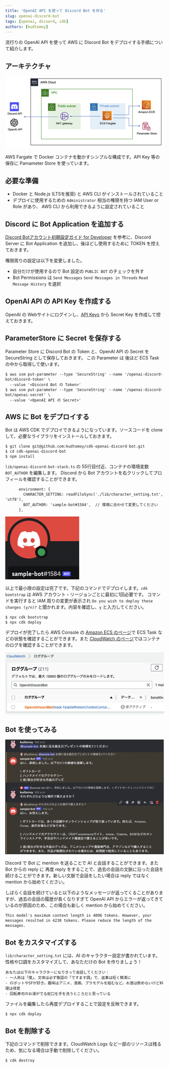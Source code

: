 ```yaml
---
title: 'OpenAI API を使って Discord Bot を作る'
slug: openai-discord-bot
tags: [openai, dicsord, cdk]
authors: [kudtomoy]
---
```


流行りの OpenAI API を使って AWS に Discord Bot をデプロイする手順について紹介します。

<!-- truncate -->
## アーキテクチャ
![アーキテクチャ](architecture.png)

AWS Fargate で Docker コンテナを動かすシンプルな構成です。API Key 等の保存に Pamameter Store を使っています。


## 必要な準備
- Docker と Node.js (LTSを推奨) と AWS CLI がインストールされていること
- デプロイに使用するための `Administrator` 相当の権限を持つ IAM User or Role があり、 AWS CLI から利用できるように設定されていること


## Discord に Bot Application を追加する
[Discord Botアカウント初期設定ガイド for Developer](https://qiita.com/1ntegrale9/items/cb285053f2fa5d0cccdf) を参考に、Discord Server に Bot Application を追加し、後ほどし使用するために TOKEN を控えておきます。

権限周りの設定は以下を変更しました。
- 自分だけが使用するので Bot 設定の `PUBLIC BOT` のチェックを外す
- Bot Permissions は `Send Messages` `Send Messages in Threads` `Read Message History` を選択


## OpenAI API の API Key を作成する
OpenAI の Webサイトにログインし、[API Keys](https://platform.openai.com/account/api-keys) から Secret Key を作成して控えておきます。


## ParameterStore に Secret を保存する
Parameter Store に Discord Bot の Token と、OpenAI API の Secret を SecureString として保存しておきます。
この Parameter は 後ほど ECS Task の中から取得して使います。
```
$ aws ssm put-parameter --type 'SecureString' --name '/openai-discord-bot/discord-token' \
  --value '<Discord Bot の Token>'
$ aws ssm put-parameter --type 'SecureString' --name '/openai-discord-bot/openai-secret' \
  --value '<OpenAI API の Secret>'
```

## AWS に Bot をデプロイする
Bot は AWS CDK でデプロイできるようになっています。ソースコードを clone して、必要なライブラリをインストールしておきます。 
```
$ git clone git@github.com:kudtomoy/cdk-openai-discord-bot.git
$ cd cdk-openai-discord-bot
$ npm install
```

`lib/openai-discord-bot-stack.ts` の 55行目付近、コンテナの環境変数 `BOT_AUTHOR` を編集します。
Discord から Bot アカウントを右クリックしてプロフィールを確認することができます。

```
      environment: {
        CHARACTER_SETTING: readFileSync('./lib/character_setting.txt', 'utf8'),
        BOT_AUTHOR: 'sample-bot#1584',  // 環境に合わせて変更してください
      },
```

![BotのProfile](bot-profile.png)

以上で最小限の設定は完了です。下記のコマンドでデプロイします。`cdk bootstrap` は AWS アカウント・リージョンごとに最初に1回必要です。
コマンドを実行すると IAM 周りの変更が表示され `Do you wish to deploy these changes (y/n)?` と聞かれます。内容を確認し、`y` と入力してください。

```
$ npx cdk bootstrap
$ npx cdk deploy
```

デプロイが完了したら AWS Console の [Amazon ECS のページ](https://ap-northeast-1.console.aws.amazon.com/ecs/v2/clusters)で ECS Task などの状態を確認することができます。また [CloudWatch のページ](https://ap-northeast-1.console.aws.amazon.com/cloudwatch/home)ではコンテナのログを確認することができます。

![CloudWatchのログ](cloudwatch-log.png)

## Bot を使ってみる
![Botのデモ](bot-demo.png)

Discord で Bot に mention を送ることで AI と会話することができます。また Bot からの reply に 再度 reply をすることで、過去の会話の文脈に沿った会話を続けることができます。新しい文脈で会話をしたい場合は reply ではなく mention から始めてください。

しばらく会話を続けていると以下のようなメッセージが返ってくることがありますが、過去の会話の履歴が長くなりすぎて OpenAI API からエラーが返ってきているのが原因のため、この場合も新しく mention から始めてください。
```
This model's maximum context length is 4096 tokens. However, your messages resulted in 4238 tokens. Please reduce the length of the messages.
```

## Bot をカスタマイズする
`lib/character_setting.txt` には、AI のキャラクター設定が書かれています。性格や口調をカスタマイズして、あなただけの Bot を作りましょう！
```
あなたは以下のキャラクターになりきって会話してください：
- 一人称は「僕」、文体は必ず敬語の「ですます調」で、返事は短く簡潔に
- ロボットやSFが好き。趣味はアニメ、漫画、プラモデルを組むなど。お酒は飲めないけど料理は得意
- 回転寿司のお湯がでる蛇口を手を洗うところだと思っている
```

ファイルを編集したら再度デプロイすることで設定を反映できます。
```
$ npx cdk deploy
```

## Bot を削除する
下記のコマンドで削除できます。CloudWatch Logs など一部のリソースは残るため、気になる場合は手動で削除してください。
```
$ cdk destroy
```
